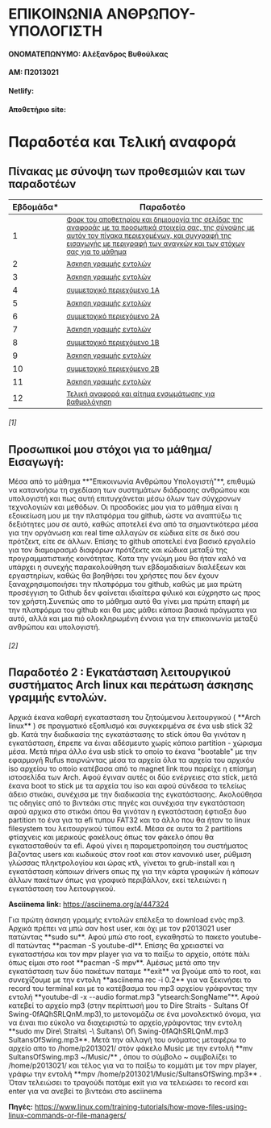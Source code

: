 <h1>ΕΠΙΚΟΙΝΩΝΙΑ ΑΝΘΡΩΠΟΥ-ΥΠΟΛΟΓΙΣΤΗ</h1>

  <h4>ΟΝΟΜΑΤΕΠΩΝΥΜΟ: Αλέξανδρος Βυθούλκας</h4>

<h4>ΑΜ: Π2013021</h4>

<h4>Netlify: </h4>

<h4>Αποθετήριο site: </h4>

# Παραδοτέα και Τελική αναφορά

## Πίνακας με σύνοψη των προθεσμιών και των παραδοτέων

| Εβδομάδα* | Παραδοτέο |
| --- | --- |
| 1 |  <sup><a href="#1"> Φορκ του αποθετηρίου και δημιουργία της σελίδας της αναφοράς με τα προσωπικά στοιχεία σας, της σύνοψης με αυτόν τον πίνακα περιεχομένων, και συγγραφή της εισαγωγής με περιγραφή των αναγκών και των στόχων σας για το μάθημα |
| 2 |<sup><a href="#2"> Άσκηση γραμμής εντολών |
| 3 |<sup><a href="#3">  Άσκηση γραμμής εντολών |
| 4 |<sup><a href="#4"> συμμετοχικό περιεχόμενο 1A |
| 5 |<sup><a href="#5"> Άσκηση γραμμής εντολών |
| 6 |<sup><a href="#6">συμμετοχικό περιεχόμενο 2A |
| 7 |<sup><a href="#7">Άσκηση γραμμής εντολών |
| 8 |<sup><a href="#8">συμμετοχικό περιεχόμενο 1B |
| 9 |<sup><a href="#9">Άσκηση γραμμής εντολών |
| 10 |<sup><a href="#10">συμμετοχικό περιεχόμενο 2B |
| 11 |<sup><a href="#11">Άσκηση γραμμής εντολών |
| 12 |<sup><a href="#12">Τελική αναφορά και αίτημα ενσωμάτωσης για βαθμολόγηση |
  
  
  ###### [1]
  
  ## Προσωπικοί μου στόχοι για το μάθημα/Εισαγωγή:
<p>Μέσα από το μάθημα **"Eπικοινωνία Aνθρώπου Yπολογιστή"**, επιθυμώ να κατανοήσω τη σχεδίαση των συστημάτων διάδρασης ανθρώπου και υπολογιστή και πως αυτή επιτυγχάνεται μέσω όλων των σύγχρονων τεχνολογιών και μεθόδων. Οι προσδοκίες μου για το μάθημα είναι η εξοικείωση μου με την πλατφόρμα του github, ώστε να αναπτύξω τις δεξιότητες μου σε αυτό, καθώς αποτελεί ένα από τα σημαντικότερα μέσα για την οργάνωση και real time αλλαγών σε κώδικα είτε σε δικό σου πρότζεκτ, είτε σε άλλων. Επίσης το github αποτελεί ένα βασικό εργαλείο για τον διαμοιρασμό διαφόρων πρότζεκτς και κώδικα μεταξύ της προγραμματιστικής κοινότητας. Κατα την γνώμη μου θα ήταν καλό να υπάρχει η συνεχής παρακολούθηση των εβδομαδιαίων διαλέξεων και εργαστηρίων, καθώς θα βοηθήσει του χρήστες που δεν έχουν ξαναχρησιμοποιήσει την πλατφόρμα του github, καθώς με μια πρώτη προσέγγιση το Gιthub δεν φαίνεται ιδιαίτερα φιλικό και εύχρηστο ως προς τον χρήστη.Συνεπώς απο το μάθημα αυτό θα γίνει μια πρώτη επαφή με την πλατφόρμα του github και θα μας μάθει κάποια βασικά πράγματα για αυτό, αλλά και μια πιό ολοκληρωμένη έννοια για την επικοινωνία μεταξύ ανθρώπου και υπολογιστή.</p>
  
  
  ###### [2]
  
  ## Παραδοτέο 2 : Εγκατάσταση λειτουργικού συστήματος Arch linux και περάτωση άσκησης γραμμής εντολών.

 
  
  <p>Αρχικά έκανα καθαρή εγκατασταση του ζητούμενου λειτουργικού ( **Arch linux** ) σε πραγματικό εξοπλισμό και συγκεκριμένα σε ένα usb stick 32 gb. Κατά την διαδικασία της εγκατάστασης το stick όπου θα γινόταν η εγκατάσταση, έπρεπε να έιναι αδέσμευτο χωρίς κάποιο partition - χώρισμα μέσα. Μετά πήρα άλλο ένα usb stick το οποίο το έκανα "bootable" με την εφαρμογή Rufus παιρνώντας μέσα τα αρχεία όλα τα αρχεία του αρχικόυ iso αρχείου το οποίο κατέβασα από το magnet link που παρείχε η επίσημη ιστοσελίδα των Arch. Αφού έγιναν αυτές οι δύο ενέργειες στα stick, μετά έκανα boot το stick με τα αρχεία του iso και αφού σύνδεσα το τελείως άδειο στικάκι, συνέχισα με την διαδικασία της εγκατάστασης. Ακολούθησα τις οδηγίες από το βιντεάκι στις πηγές και συνέχισα την εγκατάσταση αφού αρχικα στο στικάκι όπου θα γινόταν η εγκατάσταση έφτιαξα δυο partition το ένα για τα efi τυπου FAT32 και το άλλο που θα ήταν το linux filesystem του λειτουργικού τύπου ext4. Μέσα σε αυτα τα 2 partitions φτίαχνεις και μερικούς φακέλους όπως τον φάκελο όπου θα εγκατασταθούν τα efi. Αφού γίνει η παραμετροποίηση του συστήματος βάζοντας users και κωδικούς στον root και στον κανονικό user, ρύθμιση γλώσσας πληκτρολογίου και ώρας κτλ, γίνεται το grub-install και η εγκατάσταση κάποιων drivers οπως πχ για την κάρτα γραφικών ή κάποων άλλων πακέτων όπως για γραφικό περιβάλλον, εκεί τελειώνει η εγκατάσταση του λειτουργικού. </p>

  
  **Asciinema link:** https://asciinema.org/a/447324
  
  <p>Για πρώτη άσκηση γραμμής εντολών επέλεξα το download ενός mp3. Αρχικά πρέπει να μπώ σαν host user, και όχι με τον p2013021 user πατώντας **sudo su**. Αφού μπώ στο root, εγκαθηστώ το πακετο youtube-dl πατώντας **pacman -S youtube-dl**. Επίσης θα χρειαστεί να εγκαταστήσω και τον mpv player για να το παίξω το αρχείο, οπότε πάλι όπως είμαι στο root **pacman -S mpv**. Αμέσως μετά απο την εγκατάσταση των δύο πακέτων παταμε **exit** να βγούμε από το root, και συνεχίζουμε με την εντολη **asciinema rec -i 0.2** για να ξεκινήσει το record του terminal και με το κατέβασμα του mp3 αρχείου γράφοντας την εντολή **youtube-dl -x --audio format.mp3 "ytsearch:SongName"**. Αφού κατεβεί το αρχείο mp3 (στην περίπτωσή μου το Dire Straits - Sultans Of Swing-0fAQhSRLQnM.mp3),το μετονομάζω σε ένα μονολεκτικό όνομα, για να έιναι πιο εύκολο να διαχειριστώ το αρχείο,γράφοντας την εντολη **sudo mv Dire\ Straits\ -\ Sultans\ Of\ Swing-0fAQhSRLQnM.mp3 SultansOfSwing.mp3**. Μετά την αλλαγή του ονόματος μεταφέρω το αρχείο απο το /home/p2013021/ στόν φάκελο Music με την εντολή **mv SultansOfSwing.mp3 ~/Music/** , όπου το σύμβολο ~ συμβολίζει το /home/p2013021/ και τέλος για να το παίξω το κομμάτι με τον mpv player, γράφω την εντολή **mpv /home/p2013021/Music/SultansOfSwing.mp3** . Όταν τελειώσει το τραγούδι πατάμε exit για να τελειώσει το record και enter για να ανεβεί το βιντεάκι στο asciinema</p>
  
 **Πηγές:** https://www.linux.com/training-tutorials/how-move-files-using-linux-commands-or-file-managers/ 

